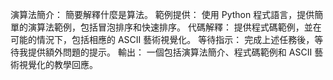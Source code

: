 演算法簡介： 簡要解釋什麼是算法。 範例提供： 使用 Python 程式語言，提供簡單的演算法範例，包括冒泡排序和快速排序。 代碼解釋： 提供程式碼範例，並在可能的情況下，包括相應的 ASCII 藝術視覺化。 等待指示： 完成上述任務後，等待我提供額外問題的提示。 輸出： 一個包括演算法簡介、程式碼範例和 ASCII 藝術視覺化的教學回應。
